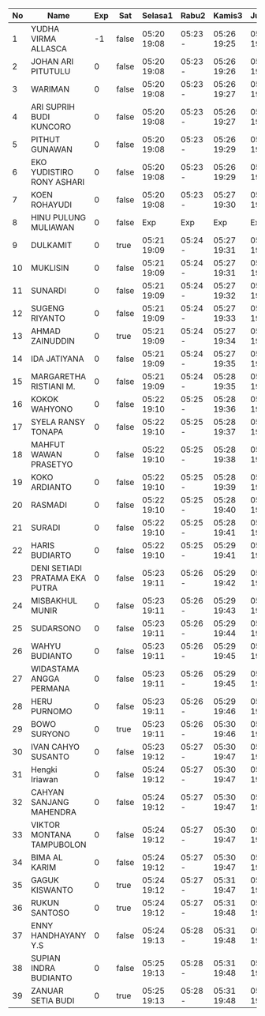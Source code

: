 | No | Name | Exp | Sat | Selasa1 | Rabu2 | Kamis3 | Jumat4 | Sabtu5 |
|-----|-----|-----|-----|-----|-----|-----|-----|-----|
| 1 | YUDHA VIRMA ALLASCA | -1 | false | 05:20 19:08 | 05:23 - | 05:26 19:25 | 05:24 19:12 | -- |
| 2 | JOHAN ARI PITUTULU | 0 | false | 05:20 19:08 | 05:23 - | 05:26 19:26 | 05:24 19:12 | -- |
| 3 | WARIMAN | 0 | false | 05:20 19:08 | 05:23 - | 05:26 19:27 | 05:24 19:12 | -- |
| 4 | ARI SUPRIH BUDI KUNCORO | 0 | false | 05:20 19:08 | 05:23 - | 05:26 19:27 | 05:24 19:12 | -- |
| 5 | PITHUT GUNAWAN | 0 | false | 05:20 19:08 | 05:23 - | 05:26 19:29 | 05:24 19:12 | -- |
| 6 | EKO YUDISTIRO RONY ASHARI | 0 | false | 05:20 19:08 | 05:23 - | 05:26 19:29 | 05:24 19:12 | -- |
| 7 | KOEN ROHAYUDI | 0 | false | 05:20 19:08 | 05:23 - | 05:27 19:30 | 05:25 19:12 | -- |
| 8 | HINU PULUNG MULIAWAN | 0 | false | Exp | Exp | Exp | Exp | Exp |
| 9 | DULKAMIT | 0 | true | 05:21 19:09 | 05:24 - | 05:27 19:31 | 05:25 19:13 | 05:21 19:07 |
| 10 | MUKLISIN | 0 | false | 05:21 19:09 | 05:24 - | 05:27 19:31 | 05:25 19:13 | -- |
| 11 | SUNARDI | 0 | false | 05:21 19:09 | 05:24 - | 05:27 19:32 | 05:25 19:13 | -- |
| 12 | SUGENG RIYANTO | 0 | false | 05:21 19:09 | 05:24 - | 05:27 19:33 | 05:25 19:13 | -- |
| 13 | AHMAD ZAINUDDIN | 0 | true | 05:21 19:09 | 05:24 - | 05:27 19:34 | 05:25 19:13 | 05:21 19:07 |
| 14 | IDA JATIYANA | 0 | false | 05:21 19:09 | 05:24 - | 05:27 19:35 | 05:26 19:13 | -- |
| 15 | MARGARETHA RISTIANI M. | 0 | false | 05:21 19:09 | 05:24 - | 05:28 19:35 | 05:26 19:13 | -- |
| 16 | KOKOK WAHYONO | 0 | false | 05:22 19:10 | 05:25 - | 05:28 19:36 | 05:26 19:14 | -- |
| 17 | SYELA RANSY TONAPA | 0 | false | 05:22 19:10 | 05:25 - | 05:28 19:37 | 05:26 19:14 | -- |
| 18 | MAHFUT WAWAN PRASETYO | 0 | false | 05:22 19:10 | 05:25 - | 05:28 19:38 | 05:26 19:14 | -- |
| 19 | KOKO ARDIANTO | 0 | false | 05:22 19:10 | 05:25 - | 05:28 19:39 | 05:26 19:14 | -- |
| 20 | RASMADI | 0 | false | 05:22 19:10 | 05:25 - | 05:28 19:40 | 05:27 19:14 | -- |
| 21 | SURADI | 0 | false | 05:22 19:10 | 05:25 - | 05:28 19:41 | 05:27 19:15 | -- |
| 22 | HARIS BUDIARTO | 0 | false | 05:22 19:10 | 05:25 - | 05:29 19:41 | 05:27 19:15 | -- |
| 23 | DENI SETIADI PRATAMA EKA PUTRA | 0 | false | 05:23 19:11 | 05:26 - | 05:29 19:42 | 05:27 19:15 | -- |
| 24 | MISBAKHUL MUNIR | 0 | false | 05:23 19:11 | 05:26 - | 05:29 19:43 | 05:27 19:15 | -- |
| 25 | SUDARSONO | 0 | false | 05:23 19:11 | 05:26 - | 05:29 19:44 | 05:27 19:15 | -- |
| 26 | WAHYU BUDIANTO | 0 | false | 05:23 19:11 | 05:26 - | 05:29 19:45 | 05:28 19:15 | -- |
| 27 | WIDASTAMA ANGGA PERMANA | 0 | false | 05:23 19:11 | 05:26 - | 05:29 19:45 | 05:28 19:15 | -- |
| 28 | HERU PURNOMO | 0 | false | 05:23 19:11 | 05:26 - | 05:29 19:46 | 05:28 19:16 | -- |
| 29 | BOWO SURYONO | 0 | true | 05:23 19:11 | 05:26 - | 05:30 19:46 | 05:28 19:16 | 05:21 19:07 |
| 30 | IVAN CAHYO SUSANTO | 0 | false | 05:23 19:12 | 05:27 - | 05:30 19:47 | 05:28 19:16 | -- |
| 31 | Hengki Iriawan | 0 | false | 05:24 19:12 | 05:27 - | 05:30 19:47 | 05:29 19:16 | -- |
| 32 | CAHYAN SANJANG MAHENDRA | 0 | false | 05:24 19:12 | 05:27 - | 05:30 19:47 | 05:29 19:16 | -- |
| 33 | VIKTOR MONTANA TAMPUBOLON | 0 | false | 05:24 19:12 | 05:27 - | 05:30 19:47 | 05:29 19:16 | -- |
| 34 | BIMA AL KARIM | 0 | false | 05:24 19:12 | 05:27 - | 05:30 19:47 | 05:29 19:17 | -- |
| 35 | GAGUK KISWANTO | 0 | true | 05:24 19:12 | 05:27 - | 05:31 19:47 | 05:29 19:17 | 05:21 19:07 |
| 36 | RUKUN SANTOSO | 0 | true | 05:24 19:12 | 05:27 - | 05:31 19:48 | 05:29 19:17 | 05:21 19:07 |
| 37 | ENNY HANDHAYANY Y.S | 0 | false | 05:24 19:13 | 05:28 - | 05:31 19:48 | 05:29 19:17 | -- |
| 38 | SUPIAN INDRA BUDIANTO | 0 | false | 05:25 19:13 | 05:28 - | 05:31 19:48 | 05:30 19:17 | -- |
| 39 | ZANUAR SETIA BUDI | 0 | true | 05:25 19:13 | 05:28 - | 05:31 19:48 | 05:30 19:17 | 05:21 19:07 |
